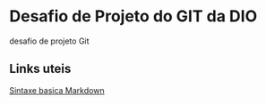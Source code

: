 # Desafio de Projeto do GIT da DIO
desafio de projeto Git
## Links uteis
[Sintaxe basica Markdown](https://www.markdownguide.org/)
